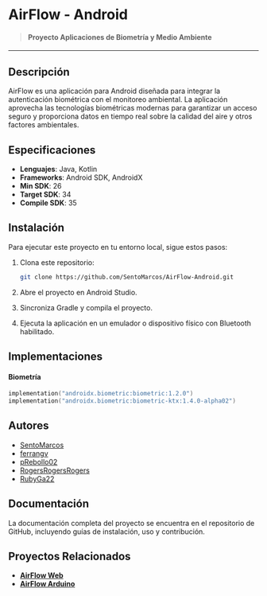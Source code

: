 # AirFlow - Android 
> #### Proyecto Aplicaciones de Biometría y Medio Ambiente
---

## Descripción
AirFlow es una aplicación para Android diseñada para integrar la autenticación biométrica con el monitoreo ambiental. La aplicación aprovecha las tecnologías biométricas modernas para garantizar un acceso seguro y proporciona datos en tiempo real sobre la calidad del aire y otros factores ambientales.

## Especificaciones
- **Lenguajes**: Java, Kotlin
- **Frameworks**: Android SDK, AndroidX
- **Min SDK**: 26
- **Target SDK**: 34
- **Compile SDK**: 35

## **Instalación**
Para ejecutar este proyecto en tu entorno local, sigue estos pasos:

1. Clona este repositorio:
   ```bash
   git clone https://github.com/SentoMarcos/AirFlow-Android.git
   ```
   
2. Abre el proyecto en Android Studio.

3. Sincroniza Gradle y compila el proyecto.

4. Ejecuta la aplicación en un emulador o dispositivo físico con Bluetooth habilitado.

## Implementaciones
#### Biometría
```kotlin
implementation("androidx.biometric:biometric:1.2.0")
implementation("androidx.biometric:biometric-ktx:1.4.0-alpha02")
```

## Autores
- [SentoMarcos](https://github.com/SentoMarcos "SentoMarcos")
- [ferrangv](https://github.com/ferrangv "ferrangv")
- [pRebollo02](https://github.com/pRebollo02 "pRebollo02")
- [RogersRogersRogers](https://github.com/RogersRogersRogers "RogersRogersRogers")
- [RubyGa22](https://github.com/RubyGa22 "RubyGa22")

## Documentación
La documentación completa del proyecto se encuentra en el repositorio de GitHub, incluyendo guías de instalación, uso y contribución.

## Proyectos Relacionados
- [**AirFlow Web**](https://github.com/SentoMarcos/AirFlow-Web "**AirFlow Web**")
- [**AirFlow Arduino**](https://github.com/SentoMarcos/AirFlow-Arduino "**AirFlow Arduino**")
